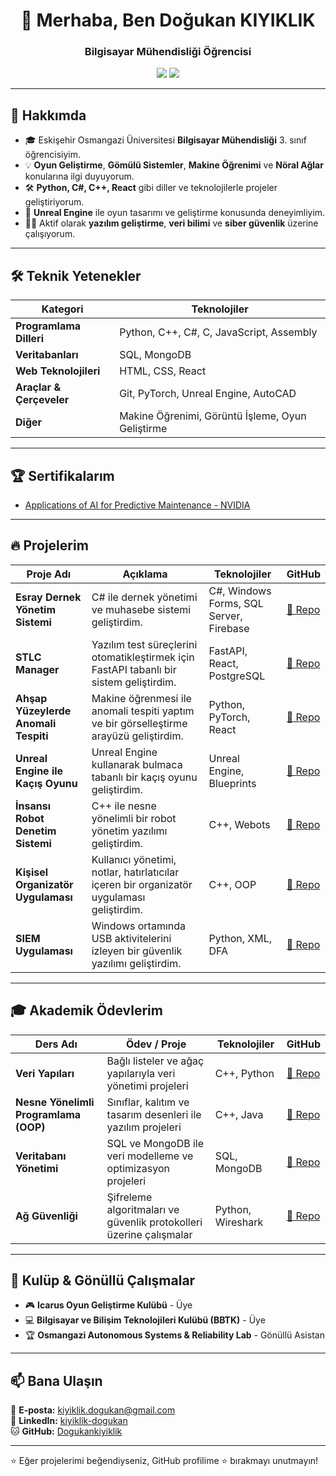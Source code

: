 <h1 align="center">👋 Merhaba, Ben Doğukan KIYIKLIK</h1>
<h3 align="center">Bilgisayar Mühendisliği Öğrencisi</h3>

<p align="center">
  <a href="https://www.linkedin.com/in/kiyiklik-dogukan"><img src="https://img.shields.io/badge/LinkedIn-Doğukan%20KIYIKLIK-blue?style=flat-square&logo=linkedin"></a>
  <a href="mailto:kiyiklik.dogukan@gmail.com"><img src="https://img.shields.io/badge/E-mail-Kontakt%20Kur-blue?style=flat-square&logo=gmail"></a>
</p>

---

## 📌 Hakkımda

- 🎓 Eskişehir Osmangazi Üniversitesi **Bilgisayar Mühendisliği** 3. sınıf öğrencisiyim.  
- 💡 **Oyun Geliştirme**, **Gömülü Sistemler**, **Makine Öğrenimi** ve **Nöral Ağlar** konularına ilgi duyuyorum.  
- 🛠️ **Python, C#, C++, React** gibi diller ve teknolojilerle projeler geliştiriyorum.  
- 🚀 **Unreal Engine** ile oyun tasarımı ve geliştirme konusunda deneyimliyim.  
- 👨‍💻 Aktif olarak **yazılım geliştirme**, **veri bilimi** ve **siber güvenlik** üzerine çalışıyorum.  

---

## 🛠️ Teknik Yetenekler

| Kategori               | Teknolojiler |
|------------------------|-------------|
| **Programlama Dilleri** | Python, C++, C#, C, JavaScript, Assembly |
| **Veritabanları**      | SQL, MongoDB |
| **Web Teknolojileri**  | HTML, CSS, React |
| **Araçlar & Çerçeveler** | Git, PyTorch, Unreal Engine, AutoCAD |
| **Diğer**              | Makine Öğrenimi, Görüntü İşleme, Oyun Geliştirme |

---

## 🏆 Sertifikalarım  

- [Applications of AI for Predictive Maintenance - NVIDIA](https://learn.nvidia.com/certificates?id=A2w5uaJFTciZ-Iul1gn5uA)

---

## 🔥 Projelerim  

| Proje Adı  | Açıklama | Teknolojiler | GitHub |
|------------|---------|--------------|--------|
| **Esray Dernek Yönetim Sistemi** | C# ile dernek yönetimi ve muhasebe sistemi geliştirdim. | C#, Windows Forms, SQL Server, Firebase | [🔗 Repo](https://github.com/Dogukankiyiklik/Esray) |
| **STLC Manager** | Yazılım test süreçlerini otomatikleştirmek için FastAPI tabanlı bir sistem geliştirdim. | FastAPI, React, PostgreSQL | [🔗 Repo](https://github.com/Dogukankiyiklik/STLC-Manager) |
| **Ahşap Yüzeylerde Anomali Tespiti** | Makine öğrenmesi ile anomali tespiti yaptım ve bir görselleştirme arayüzü geliştirdim. | Python, PyTorch, React | [🔗 Repo](https://github.com/Dogukankiyiklik/Anomaly-Detection) |
| **Unreal Engine ile Kaçış Oyunu** | Unreal Engine kullanarak bulmaca tabanlı bir kaçış oyunu geliştirdim. | Unreal Engine, Blueprints | [🔗 Repo](https://github.com/Dogukankiyiklik/Escape-Game) |
| **İnsansı Robot Denetim Sistemi** | C++ ile nesne yönelimli bir robot yönetim yazılımı geliştirdim. | C++, Webots | [🔗 Repo](https://github.com/Dogukankiyiklik/Humanoid-Robot) |
| **Kişisel Organizatör Uygulaması** | Kullanıcı yönetimi, notlar, hatırlatıcılar içeren bir organizatör uygulaması geliştirdim. | C++, OOP | [🔗 Repo](https://github.com/Dogukankiyiklik/Personal-Organizer) |
| **SIEM Uygulaması** | Windows ortamında USB aktivitelerini izleyen bir güvenlik yazılımı geliştirdim. | Python, XML, DFA | [🔗 Repo](https://github.com/Dogukankiyiklik/SIEM-USB-Monitor) |

---

## 🎓 Akademik Ödevlerim  

| Ders Adı | Ödev / Proje | Teknolojiler | GitHub |
|----------|-------------|--------------|--------|
| **Veri Yapıları** | Bağlı listeler ve ağaç yapılarıyla veri yönetimi projeleri | C++, Python | [🔗 Repo](https://github.com/Dogukankiyiklik/Data-Structures) |
| **Nesne Yönelimli Programlama (OOP)** | Sınıflar, kalıtım ve tasarım desenleri ile yazılım projeleri | C++, Java | [🔗 Repo](https://github.com/Dogukankiyiklik/OOP-Projects) |
| **Veritabanı Yönetimi** | SQL ve MongoDB ile veri modelleme ve optimizasyon projeleri | SQL, MongoDB | [🔗 Repo](https://github.com/Dogukankiyiklik/Database-Management) |
| **Ağ Güvenliği** | Şifreleme algoritmaları ve güvenlik protokolleri üzerine çalışmalar | Python, Wireshark | [🔗 Repo](https://github.com/Dogukankiyiklik/Network-Security) |

---

## 📌 Kulüp & Gönüllü Çalışmalar  

- 🎮 **Icarus Oyun Geliştirme Kulübü** - Üye  
- 💻 **Bilgisayar ve Bilişim Teknolojileri Kulübü (BBTK)** - Üye  
- 🏆 **Osmangazi Autonomous Systems & Reliability Lab** - Gönüllü Asistan  

---

## 📫 Bana Ulaşın  

📩 **E-posta:** kiyiklik.dogukan@gmail.com  
🔗 **LinkedIn:** [kiyiklik-dogukan](https://www.linkedin.com/in/kiyiklik-dogukan)  
🐱 **GitHub:** [Dogukankiyiklik](https://github.com/Dogukankiyiklik)  

---

⭐ Eğer projelerimi beğendiyseniz, GitHub profilime ⭐ bırakmayı unutmayın!  
